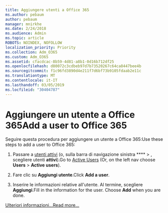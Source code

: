 ```yaml
---
title: Aggiungere utenti a Office 365
ms.author: pebaum
author: pebaum
manager: mnirkhe
ms.date: 2/24/2018
ms.audience: Admin
ms.topic: article
ROBOTS: NOINDEX, NOFOLLOW
localization_priority: Priority
ms.collection: Adm_O365
ms.custom: Adm_O365
ms.assetid: cfacdcac-8b59-4d81-a8b1-0d16b712df25
ms.openlocfilehash: d80072c3cdbeb97d7b73520267c64ca8447bee4b
ms.sourcegitcommit: f1c96fd3890d4e211f7d6bf73b9105fdaab2e11c
ms.translationtype: MT
ms.contentlocale: it-IT
ms.lasthandoff: 03/05/2019
ms.locfileid: "30404787"
---
```

# <a name="add-a-user-to-office-365"></a><span data-ttu-id="163c8-102">Aggiungere un utente a Office 365</span><span class="sxs-lookup"><span data-stu-id="163c8-102">Add a user to Office 365</span></span>

<span data-ttu-id="163c8-103">Seguire questa procedura per aggiungere un utente a Office 365:</span><span class="sxs-lookup"><span data-stu-id="163c8-103">Use these steps to add a user to Office 365:</span></span>
  
1. <span data-ttu-id="163c8-104">Passare a [utenti attivi](https://admin.microsoft.com/Adminportal/Home?source=applauncher#/users) (o, sulla barra di navigazione sinistra \*\*\*\* \> , scegliere utenti **attivi**).</span><span class="sxs-lookup"><span data-stu-id="163c8-104">Go to [Active Users](https://admin.microsoft.com/Adminportal/Home?source=applauncher#/users) (Or, on the left nav choose **Users** \> **Active users**).</span></span>
    
2. <span data-ttu-id="163c8-105">Fare clic su **Aggiungi utente**.</span><span class="sxs-lookup"><span data-stu-id="163c8-105">Click **Add a user**.</span></span>
    
3. <span data-ttu-id="163c8-p101">Inserire le informazioni relative all'utente. Al termine, scegliere **Aggiungi**.</span><span class="sxs-lookup"><span data-stu-id="163c8-p101">Fill in the information for the user. Choose **Add** when you are done.</span></span> 
    
[<span data-ttu-id="163c8-108">Ulteriori informazioni...</span><span class="sxs-lookup"><span data-stu-id="163c8-108">Read more...</span></span>](https://support.office.com/article/1970f7d6-03b5-442f-b385-5880b9c256ec)
  

